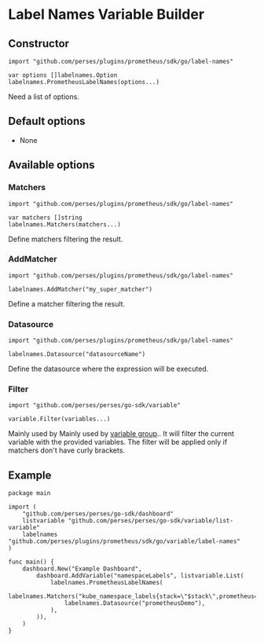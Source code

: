 # Label Names Variable Builder

## Constructor

```golang
import "github.com/perses/plugins/prometheus/sdk/go/label-names"

var options []labelnames.Option
labelnames.PrometheusLabelNames(options...)
```

Need a list of options.

## Default options

- None

## Available options

### Matchers

```golang
import "github.com/perses/plugins/prometheus/sdk/go/label-names"

var matchers []string
labelnames.Matchers(matchers...)
```

Define matchers filtering the result.

### AddMatcher

```golang
import "github.com/perses/plugins/prometheus/sdk/go/label-names"

labelnames.AddMatcher("my_super_matcher")
```

Define a matcher filtering the result.

### Datasource

```golang
import "github.com/perses/plugins/prometheus/sdk/go/label-names"

labelnames.Datasource("datasourceName")
```

Define the datasource where the expression will be executed.

### Filter

```golang
import "github.com/perses/perses/go-sdk/variable"

variable.Filter(variables...)
```

Mainly used by Mainly used by [variable group](../../variable-group.md).. It will filter the current variable with the
provided variables.
The filter will be applied only if matchers don't have curly brackets.

## Example

```golang
package main

import (
	"github.com/perses/perses/go-sdk/dashboard"
	listvariable "github.com/perses/perses/go-sdk/variable/list-variable"
	labelnames "github.com/perses/plugins/prometheus/sdk/go/variable/label-names"
)

func main() {
	dashboard.New("Example Dashboard",
		dashboard.AddVariable("namespaceLabels", listvariable.List(
			labelnames.PrometheusLabelNames(
				labelnames.Matchers("kube_namespace_labels{stack=\"$stack\",prometheus=\"$prometheus\",prometheus_namespace=\"$prometheus_namespace\",namespace=\"$namespace\"}"),
				labelnames.Datasource("prometheusDemo"),
			),
		)),
	)
}
```
